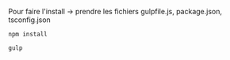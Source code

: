 Pour faire l'install -> prendre les fichiers gulpfile.js, package.json, tsconfig.json

``` npm install ```

``` gulp ```
